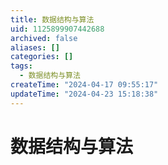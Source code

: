 ```yaml
---
title: 数据结构与算法
uid: 1125899907442688
archived: false
aliases: []
categories: []
tags:
  - 数据结构与算法
createTime: "2024-04-17 09:55:17"
updateTime: "2024-04-23 15:18:38"
---
```


# 数据结构与算法
